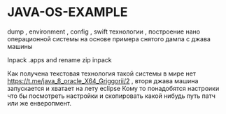 # JAVA-OS-EXAMPLE
dump , environment , config , swift технологии , построение нано операционной системы на основе примера снятого дампа с джава машины

Inpack .apps and rename zip inpack

Как получена текстовая технология такой системы в мире нет https://t.me/java_8_oracle_X64_Griggorii/2 , вторя джава машина запускается и хватает на лету eclipse
Кому то понадобятся настроики что бы посмотреть настройки и скопировать какой нибудь путь патч или же енверопмент.

